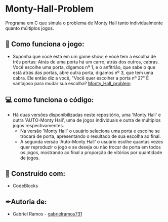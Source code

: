 # Monty-Hall-Problem
Programa em C que simula o problema de Monty Hall tanto individualmente quanto múltiplos jogos.

## 🤔 Como funciona o jogo:
* Suponha que você está em um game show, e você tem a escolha de três portas: Atrás de uma porta há um carro; atrás dos outros, cabras. Você escolhe uma porta, digamos nº 1, e o anfitrião, que sabe o que está atrás das portas, abre outra porta, digamos nº 3, que tem uma cabra. Ele então diz a você, "Você quer escolher a porta nº 2?" É vantajoso para mudar sua escolha? [Monty_Hall_problem](https://en.wikipedia.org/wiki/Monty_Hall_problem)

## 💻 como funciona o código:
* Há duas versões disponibilizadas neste repositório, uma 'Monty Hall' e outra 'AUTO-Monty Hall', uma de jogos individuais e outra de múltiplos jogos respectivamentes.
  * Na versão 'Monty Hall' o usuário seleciona uma porta e escolhe se trocará de porta, apresentando o resultado de sua escolha ao final.
  * A segunda versão 'Auto-Monty Hall' o usuário esolhe quantas vezes quer reproduzir o jogo e se deseja ou não trocar de porta em todos os jogos, mostrando ao final a proporção de vitórias por quantidade de jogos.

## 🔨 Construído com:
* CodeBlocks

## ✒Autoria de:
* Gabriel Ramos - [gabrielramos731](https://github.com/gabrielramos731)
